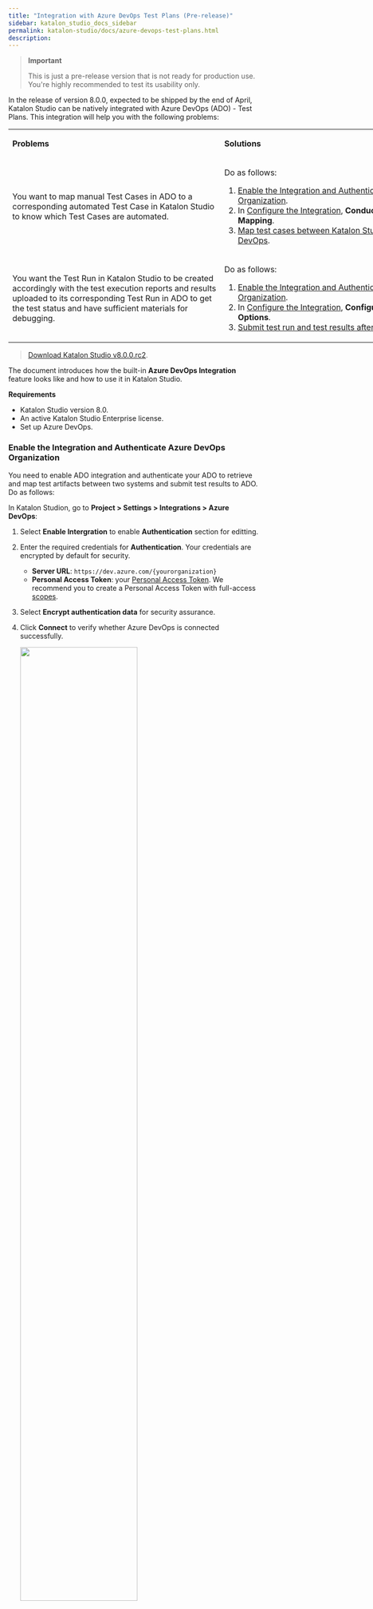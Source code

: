 ```yaml
---
title: "Integration with Azure DevOps Test Plans (Pre-release)"
sidebar: katalon_studio_docs_sidebar
permalink: katalon-studio/docs/azure-devops-test-plans.html
description: 
---
```


> **Important**
>
> This is just a pre-release version that is not ready for production use. You're highly recommended to test its usability only.

In the release of version 8.0.0, expected to be shipped by the end of April, Katalon Studio can be natively integrated with Azure DevOps (ADO) - Test Plans. This integration will help you with the following problems:

<table style="width: 914px;">
	<tbody>
		<tr>
			<td style="width: 417px;">
				<p><strong>Problems</strong></p>
			</td>
			<td style="width: 481px;">
				<p><strong>Solutions</strong></p>
			</td>
		</tr>
		<tr>
			<td style="width: 417px;">
				<p>You want to map manual Test Cases in ADO to a corresponding automated Test Case in Katalon Studio to know which Test Cases are automated.</p>
			</td>
			<td style="width: 481px;">
				<p>Do as follows:</p>
				<ol>
					<li><a href="https://docs.katalon.com/katalon-studio/docs/azure-devops-test-plans.html#enable-the-integration-and-authenticate-azure-devops-organization">Enable the Integration and Authenticate Azure DevOps Organization</a>.</li>
					<li>In <a href="https://docs.katalon.com/katalon-studio/docs/azure-devops-test-plans.html#configure-the-integration">Configure the Integration</a>, <strong>Conduct Test Artifacts Mapping</strong>.</li>
					<li><a href="https://docs.katalon.com/katalon-studio/docs/azure-devops-test-plans.html#map-test-cases-between-katalon-studio-and-azure-devops">Map test cases between Katalon Studio and Azure DevOps</a>.</li>
				</ol>
			</td>
		</tr>
		<tr>
			<td style="width: 417px;">
				<p>You want the Test Run in Katalon Studio to be created accordingly with the test execution reports and results uploaded to its corresponding Test Run in ADO to get the test status and have sufficient materials for debugging.</p>
			</td>
			<td style="width: 481px;">
				<p>Do as follows:</p>
				<ol>
					<li><a href="https://docs.katalon.com/katalon-studio/docs/azure-devops-test-plans.html#enable-the-integration-and-authenticate-azure-devops-organization">Enable the Integration and Authenticate Azure DevOps Organization</a>.</li>
					<li>In <a href="https://docs.katalon.com/katalon-studio/docs/azure-devops-test-plans.html#configure-the-integration">Configure the Integration</a>, <strong>Configure Submission Options</strong>.</li>
					<li><a href="https://docs.katalon.com/katalon-studio/docs/azure-devops-test-plans.html#submit-test-run-and-test-results-after-execution">Submit test run and test results after execution</a>.</li>
				</ol>
			</td>
		</tr>
	</tbody>
</table>

> [Download Katalon Studio v8.0.0.rc2](https://github.com/katalon-studio/katalon-studio/releases/tag/v8.0.0.rc2).

The document introduces how the built-in **Azure DevOps Integration** feature looks like and how to use it in Katalon Studio.

**Requirements**

* Katalon Studio version 8.0.
* An active Katalon Studio Enterprise license.
* Set up Azure DevOps.

### Enable the Integration and Authenticate Azure DevOps Organization

You need to enable ADO integration and authenticate your ADO to retrieve and map test artifacts between two systems and submit test results to ADO. Do as follows:

In Katalon Studion, go to **Project > Settings > Integrations > Azure DevOps**:

1. Select **Enable Intergration** to enable **Authentication** section for editting.

2. Enter the required credentials for **Authentication**. Your credentials are encrypted by default for security.

    - **Server URL**: `https://dev.azure.com/{yourorganization}`
    - **Personal Access Token**: your [Personal Access Token](https://docs.microsoft.com/en-us/azure/devops/organizations/accounts/use-personal-access-tokens-to-authenticate?view=azure-devops&tabs=preview-page). We recommend you to create a Personal Access Token with full-access [scopes](https://docs.microsoft.com/en-us/azure/devops/integrate/get-started/authentication/oauth?view=azure-devops#scopes).

3. Select **Encrypt authentication data** for security assurance.

4. Click **Connect** to verify whether Azure DevOps is connected successfully.

    <img src="https://github.com/katalon-studio/docs-images/raw/master/katalon-studio/docs/azure-devops-intergration/authentication.png" width=70%>

### Configure the Integration

After successfully authenticating with ADO, you can select an ADO project among those you have access to in the drop-down list of **Project**.

To configure the integration, do as follows:

1. Select a Project for submitting the test run.

    - Select a fetched project in the **Project** drop-down list.

    - The **Test Artifacts Mapping** and **Submission Option** fieldsets are expanded automatically. You can customize the settings in each section. 

        > Click **Fetch Project** to fetch the latest projects list.

        <img src="https://github.com/katalon-studio/docs-images/raw/master/katalon-studio/docs/azure-devops-intergration/expand-both.png" width=65%>
        
2. Conduct Test Artifacts Mapping

    - In the **Execution Status Mapping**, map **Katalon Studio's status** with **Azure DevOps's status** to match the test results in Katalon Studio with the test outcomes in ADO.

        <img src="https://github.com/katalon-studio/docs-images/raw/master/katalon-studio/docs/azure-devops-intergration/status-mapping.png" width=70%>

    - In the **Test Configuration Mapping**, map the **Execution OS/Device** and **Execution Browser/App** configured to run the test in Katalon Studio with the **Test Configurations in Azure DevOps**. 

        <img src="https://github.com/katalon-studio/docs-images/raw/master/katalon-studio/docs/azure-devops-intergration/test-configuration-mapping.png" width=70%>
    
        Depending on **what OS and platform** using to execute the test, Katalon Studio will get the corresponding **Azure Test Configuration** and use it as a filter for its configured test points for the test run submission.

        You can also **Add** or **Remove** item(s) to customize the settings.

        > **What is Test Configuration?**
        >
        > **A Test Configuration is a combination of configuration variable values**. Your configuration variables could be, for example, operating system, browser, CPU type, database. A configuration might be "Windows 8 + 32-bit CPU" or "Windows 10 + 64-bit CPU." [Learn more](https://docs.microsoft.com/en-us/azure/devops/test/test-different-configurations?view=azure-devops)

        > **What is Test Point?**
        > 
        > **A test point is a unique combination of a test case, test suite, configuration, and tester**. Test cases by themselves are not executable. When you add a test case to a test suite, test point(s) are generated. [Learn more](https://docs.microsoft.com/en-us/azure/devops/test/new-test-plans-page?view=azure-devops#execute-tab)

3. Configure Submission Options

    - Select a fetched test plan in the drop-down list, the test run is submitted to ADO automatically.

        > Click **Fetch Test Plans** to fetch the latest test plans list.

    - If you want to submit test results for ADO test case ID when there are multiple test points returned, select **Send test results when ...** to enable test run details for editing > enter the required **Test Run Name**.

    - Decide when and what to submit test results.

        <img src="https://github.com/katalon-studio/docs-images/raw/master/katalon-studio/docs/azure-devops-intergration/submission-options.png" width=65%>

4. Click **Apply and Close** to save your settings.

### Map test cases between Katalon Studio and Azure DevOps 

**In Katalon Studio:**

1. Double-click on a Test Case to open the test case view.
2. Select **Integrations** tab > specify the Test Cases ID(s) of ADO (to map to more than one ID, separate them by a comma).
3. Click **Verify** to check whether the test case id exists in ADO for mapping the test case(s) > **Save**.

    <img src="https://github.com/katalon-studio/docs-images/raw/master/katalon-studio/docs/azure-devops-intergration/map-ks-test-case-with-ado.png" width=60%>

### Submit test run and test results after execution

> Ensure that you have already taken the stated steps.

When the execution finishes, the test run is created, and test results are uploaded automatically to ADO in the format specified as below:

<img src="https://github.com/katalon-studio/docs-images/raw/master/katalon-studio/docs/azure-devops-intergration/result-on-ado.png" width=70%>

### Dynamically changing test run’s information in CLI

You can change the test plan ID, test run name, and build number of a test run by using the following command-line.

**Requirements**

* An active Katalon Runtime Engine license.
* Katalon Runtime Engine v8.0.

<table data-number-column="false" data-layout="default" data-autosize="false" data-pm-slice="1 1 []">
	<tbody>
		<tr>
			<th data-colwidth="254">
				<p>Katalonc Command-line Option</p>
			</th>
			<th data-colwidth="253">
				<p>Description</p>
			</th>
			<th data-colwidth="253">
				<p>Mandatory?</p>
			</th>
		</tr>
		<tr>
			<td data-colwidth="254">
				<p>-adoPlanId=&lt;testplan id&gt;</p>
			</td>
			<td data-colwidth="253">
				<p>Id of the test plan used for submitting test run(s).</p>
			</td>
			<td data-colwidth="253">
				<p>N</p>
			</td>
		</tr>
		<tr>
			<td data-colwidth="254">
				<p>-adoTestRunName="text"</p>
			</td>
			<td data-colwidth="253">
				<p>Create test run(s) on ADO with the specified name.</p>
			</td>
			<td data-colwidth="253">
				<p>N</p>
			</td>
		</tr>
		<tr>
			<td data-colwidth="254">
				<p>--info -adoBuildNumber="text"</p>
			</td>
			<td data-colwidth="253">
				<p>Pass the build number to Test Run properties on ADO.</p>
			</td>
			<td data-colwidth="253">
				<p>N</p>
			</td>
		</tr>
	</tbody>
</table>

### Known issues

* Both macOS and Windows builds:
   * [Katalon Studio] Moving Katalon Test Cases integrated with ADO to another folder causes the association to be lost. 
   * [Katalon Runtime Engine] Using `-adoPlanId` with **invalid** value causes the execution to stop.
   * Test Results submission is not applicable to a SKIPPED test case.
* macOS build only:
   * You can only set up this integration **ONCE** since there is an issue with switching the project and test plan later.
  
### Troubleshoot common issues

<table>
    <thead>
        <tr>
            <th>Error</th>
            <th>Solution</th>
        </tr>
    </thead>
    <tbody>
        <tr>
            <td>Cannot create Test Results for Azure DevOps Test Case ID= due to multiple Test Points returned.</td>
            <td>Please check Test Points with Id = ; or allow sending Test Results anyway in Project Settings.</td>
        </tr>
    </tbody>
</table>
